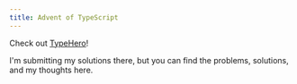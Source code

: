 ```yaml
---
title: Advent of TypeScript
---
```


Check out [TypeHero](https://typehero.dev/)!

I'm submitting my solutions there, but you can find the problems, solutions, and my thoughts here.
